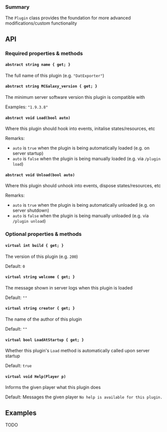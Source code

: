 ### Summary

The `Plugin` class provides the foundation for more advanced modifications/custom functionality

## API

### Required properties & methods

#### `abstract string name { get; }`

The full name of this plugin (e.g. `"DatExporter"`)

#### `abstract string MCGalaxy_version { get; }`

The minimum server software version this plugin is compatible with

Examples: `"1.9.3.8"`

#### `abstract void Load(bool auto)`

Where this plugin should hook into events, initalise states/resources, etc

Remarks:
- `auto` is `true` when the plugin is being automatically loaded (e.g. on server startup)
- `auto` is `false` when the plugin is being manually loaded (e.g. via `/plugin load`)

#### `abstract void Unload(bool auto)`

Where this plugin should unhook into events, dispose states/resources, etc

Remarks:
- `auto` is `true` when the plugin is being automatically unloaded (e.g. on server shutdown)
- `auto` is `false` when the plugin is being manually unloaded (e.g. via `/plugin unload`)

### Optional properties & methods

#### `virtual int build { get; }`

The version of this plugin (e.g. `200`)

Default: `0`

#### `virtual string welcome { get; }`

The message shown in server logs when this plugin is loaded

Default: `""`

#### `virtual string creator { get; }`

The name of the author of this plugin

Default: `""`

#### `virtual bool LoadAtStartup { get; }`

Whether this plugin's `Load` method is automatically called upon server startup

Default: `true`

#### `virtual void Help(Player p)`

Informs the given player what this plugin does

Default: Messages the given player `No help is available for this plugin.`

## Examples

TODO
